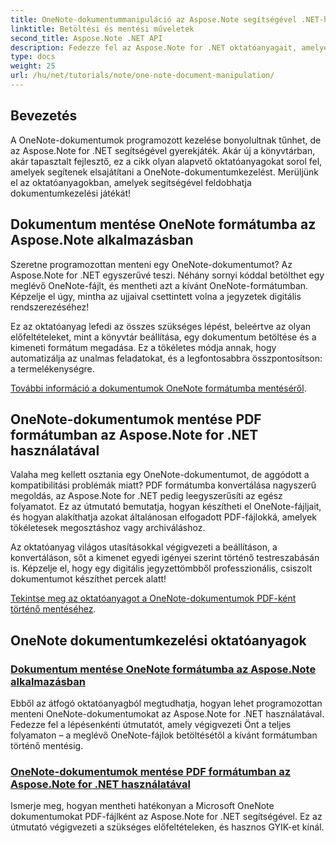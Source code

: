 ```yaml
---
title: OneNote-dokumentummanipuláció az Aspose.Note segítségével .NET-hez
linktitle: Betöltési és mentési műveletek
second_title: Aspose.Note .NET API
description: Fedezze fel az Aspose.Note for .NET oktatóanyagait, amelyek a OneNote-dokumentumok létrehozására, mentésére és konvertálására összpontosítanak praktikus, könnyen követhető példákkal és GYIK-vel.
type: docs
weight: 25
url: /hu/net/tutorials/note/one-note-document-manipulation/
---
```

## Bevezetés

A OneNote-dokumentumok programozott kezelése bonyolultnak tűnhet, de az Aspose.Note for .NET segítségével gyerekjáték. Akár új a könyvtárban, akár tapasztalt fejlesztő, ez a cikk olyan alapvető oktatóanyagokat sorol fel, amelyek segítenek elsajátítani a OneNote-dokumentumkezelést. Merüljünk el az oktatóanyagokban, amelyek segítségével feldobhatja dokumentumkezelési játékát!

## Dokumentum mentése OneNote formátumba az Aspose.Note alkalmazásban  

Szeretne programozottan menteni egy OneNote-dokumentumot? Az Aspose.Note for .NET egyszerűvé teszi. Néhány sornyi kóddal betölthet egy meglévő OneNote-fájlt, és mentheti azt a kívánt OneNote-formátumban. Képzelje el úgy, mintha az ujjaival csettintett volna a jegyzetek digitális rendszerezéséhez!  

Ez az oktatóanyag lefedi az összes szükséges lépést, beleértve az olyan előfeltételeket, mint a könyvtár beállítása, egy dokumentum betöltése és a kimeneti formátum megadása. Ez a tökéletes módja annak, hogy automatizálja az unalmas feladatokat, és a legfontosabbra összpontosítson: a termelékenységre.  

[További információ a dokumentumok OneNote formátumba mentéséről](./saving-document-to-one-note-format/).  

## OneNote-dokumentumok mentése PDF formátumban az Aspose.Note for .NET használatával  

Valaha meg kellett osztania egy OneNote-dokumentumot, de aggódott a kompatibilitási problémák miatt? PDF formátumba konvertálása nagyszerű megoldás, az Aspose.Note for .NET pedig leegyszerűsíti az egész folyamatot. Ez az útmutató bemutatja, hogyan készítheti el OneNote-fájljait, és hogyan alakíthatja azokat általánosan elfogadott PDF-fájlokká, amelyek tökéletesek megosztáshoz vagy archiváláshoz.  

Az oktatóanyag világos utasításokkal végigvezeti a beállításon, a konvertáláson, sőt a kimenet egyedi igényei szerint történő testreszabásán is. Képzelje el, hogy egy digitális jegyzettömbből professzionális, csiszolt dokumentumot készíthet percek alatt!  

[Tekintse meg az oktatóanyagot a OneNote-dokumentumok PDF-ként történő mentéséhez](./saving-one-note-document-pdf/).  

## OneNote dokumentumkezelési oktatóanyagok
### [Dokumentum mentése OneNote formátumba az Aspose.Note alkalmazásban](./saving-document-to-one-note-format/)
Ebből az átfogó oktatóanyagból megtudhatja, hogyan lehet programozottan menteni OneNote-dokumentumokat az Aspose.Note for .NET használatával. Fedezze fel a lépésenkénti útmutatót, amely végigvezeti Önt a teljes folyamaton – a meglévő OneNote-fájlok betöltésétől a kívánt formátumban történő mentésig.
### [OneNote-dokumentumok mentése PDF formátumban az Aspose.Note for .NET használatával](./saving-one-note-document-pdf/)
Ismerje meg, hogyan mentheti hatékonyan a Microsoft OneNote dokumentumokat PDF-fájlként az Aspose.Note for .NET segítségével. Ez az útmutató végigvezeti a szükséges előfeltételeken, és hasznos GYIK-et kínál.